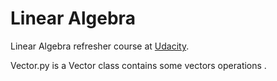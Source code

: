 # Linear Algebra
Linear Algebra refresher course at [Udacity](https://learn.udacity.com/courses/ud953).

Vector.py is a Vector class contains some vectors operations .
